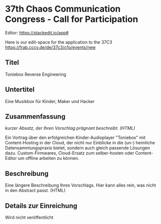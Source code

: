 # 37th Chaos Communication Congress - Call for Participation
Editor: https://stackedit.io/app#

Here is our edit-space for the application to the 37C3
https://frab.cccv.de/de/37c3/cfp/events/new

## Titel
Toniebox Reverse Engineering

## Untertitel
Eine Musikbox für Kinder, Maker und Hacker

## Zusammenfassung
*kurzer Absatz, der Ihren Vorschlag prägnant beschreibt. (HTML)*

Ein Vortrag über den erfolgreichen Kinder-Audioplayer "Toniebox" mit Content-Hosting in der Cloud, der nicht nur Einblicke in die (un-) heimliche Datensammlungspraxis bietet, sondern auch gleich passende Lösungen dazu.
Custom-Firmwares, Cloud-Ersatz zum selber-hosten oder Content-Editor um offline arbeiten zu können.

## Beschreibung
Eine längere Beschreibung Ihres Vorschlags. Hier kann alles rein, was nicht in den Abstract passt. (HTML)

## Details zur Einreichung
Wird nicht veröffentlicht
